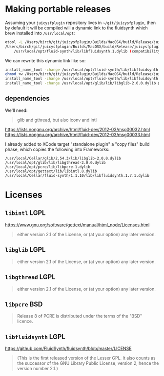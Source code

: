 # Making portable releases

Assuming your `juicysfplugin` repository lives in `~/git/juicysfplugin`, then by default it will be compiled will a dynamic link to the fluidsynth which brew installed into `/usr/local/opt`:

```bash
otool -L /Users/birch/git/juicysfplugin/Builds/MacOSX/build/Release/juicysfplugin.app/Contents/MacOS/juicysfplugin 
/Users/birch/git/juicysfplugin/Builds/MacOSX/build/Release/juicysfplugin.app/Contents/MacOS/juicysfplugin:
	/usr/local/opt/fluid-synth/lib/libfluidsynth.1.dylib (compatibility version 1.0.0, current version 1.7.1)
```

We can rewrite this dynamic link like so:

```bash
install_name_tool -change /usr/local/opt/fluid-synth/lib/libfluidsynth.1.dylib @executable_path/../Frameworks/libfluidsynth.1.7.1.dylib /Users/birch/git/juicysfplugin/Builds/MacOSX/build/Release/juicysfplugin.app/Contents/MacOS/juicysfplugin
chmod +w /Users/birch/git/juicysfplugin/Builds/MacOSX/build/Release/juicysfplugin.app/Contents/Frameworks/*
install_name_tool -change /usr/local/opt/fluid-synth/lib/libfluidsynth.1.dylib @loader_path/../Frameworks/libfluidsynth.1.7.1.dylib /Users/birch/git/juicysfplugin/Builds/MacOSX/build/Release/juicysfplugin.app/Contents/Frameworks/libfluidsynth.1.7.1.dylib
install_name_tool -change /usr/local/opt/glib/lib/libglib-2.0.0.dylib @loader_path/../Frameworks/libglib-2.0.0.dylib /Users/birch/git/juicysfplugin/Builds/MacOSX/build/Release/juicysfplugin.app/Contents/Frameworks/libfluidsynth.1.7.1.dylib
```


## dependencies

We'll need:

> glib and gthread, but also iconv and intl

https://lists.nongnu.org/archive/html/fluid-dev/2012-03/msg00032.html  
https://lists.nongnu.org/archive/html/fluid-dev/2012-03/msg00033.html

I already added to XCode target "standalone plugin" a "copy files" build phase, which copies the following into Frameworks:

```
/usr/local/Cellar/glib/2.54.3/lib/libglib-2.0.0.dylib
/usr/local/opt/glib/lib/libgthread-2.0.0.dylib
/usr/local/opt/pcre/lib/libpcre.1.dylib
/usr/local/opt/gettext/lib/libintl.8.dylib
/usr/local/Cellar/fluid-synth/1.1.10/lib/libfluidsynth.1.7.1.dylib
```

# Licenses

## `libintl` LGPL

https://www.gnu.org/software/gettext/manual/html_node/Licenses.html

> either version 2.1 of the License, or (at your option) any later version.

## `libglib` LGPL

> either version 2.1 of the License, or (at your option) any later version.

## `libgthread` LGPL

> either version 2.1 of the License, or (at your option) any later version.

## `libpcre` BSD

> Release 8 of PCRE is distributed under the terms of the "BSD" licence.

## `libfluidsynth` LGPL

https://github.com/FluidSynth/fluidsynth/blob/master/LICENSE

> (This is the first released version of the Lesser GPL.  It also counts as the successor of the GNU Library Public License, version 2, hence the version number 2.1.)

